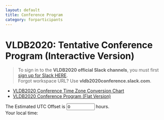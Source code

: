 ```yaml
---
layout: default
title: Conference Program
category: forparticipants
---
```


# VLDB2020: Tentative Conference Program (Interactive Version)

> To sign in to the **VLDB2020 official Slack channels**, you must first <a class="btn btn-red" href="https://tokyo.vldb2020.org/?slack=signup">sign up for Slack HERE</a>.<br>
> Forgot workspace URL? Use **vldb2020conference.slack.com**.

- [VLDB2020 Conference Time Zone Conversion Chart](program_timetable.html)
- [VLDB2020 Conference Program (Flat Version)](program_flat.html)

<div id="timeZone">
The Estimated UTC Offset is <input type="number" id="utcOffset" name="utcOffset" value="0" min="-12" max="14" step="0.25"> hours.<br>
Your local time: <span class="nowTime"></span>
</div>

<div style="overflow-x:scroll;width:100%;">
<div id="programFrame"></div>
</div>
